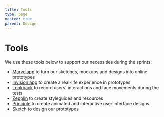 ```yaml
---
title: Tools
type: page
nested: true
parent: Design
---
```


# Tools

We use these tools below to support our necessities during the sprints:

- [Marvelapp](https://marvelapp.com/) to turn our sketches, mockups and designs into online prototypes
- [Invision app](http://www.invisionapp.com/) to create a real-life experience in prototypes
- [Lookback](https://lookback.io/) to record users' interactions and face movements during the tests
- [Zepplin](https://zeplin.io/) to create styleguides and resources
- [Principle](http://principleformac.com/) to create animated and interactive user interface designs
- [Sketch](https://www.sketchapp.com/) to design our prototypes
